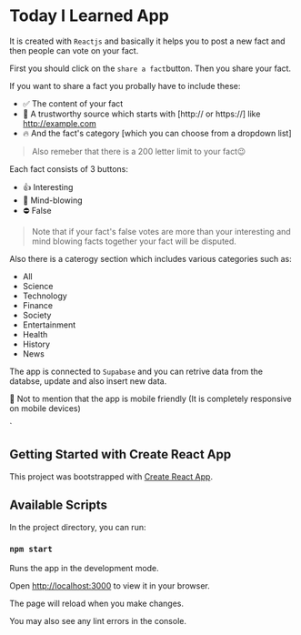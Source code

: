 # Today I Learned App

It is created with `Reactjs` and basically it helps you to post a new fact and then people can vote on your fact.

First you should click on the `share a fact`button. Then you share your fact.

If you want to share a fact you probally have to include these:

- ✅ The content of your fact
- 🚀 A trustworthy source which starts with [http:// or https://] like http://example.com
- 🔥 And the fact's category [which you can choose from a dropdown list]

> Also remeber that there is a 200 letter limit to your fact😉

Each fact consists of 3 buttons:

- 👍 Interesting
- 🤯 Mind-blowing
- ⛔ False

> Note that if your fact's false votes are more than your interesting and mind blowing facts together your fact will be disputed.

Also there is a caterogy section which includes various categories such as:

- All
- Science
- Technology
- Finance
- Society
- Entertainment
- Health
- History
- News

The app is connected to `Supabase` and you can retrive data from the databse, update and also insert new data.

🔹 Not to mention that the app is mobile friendly (It is completely responsive on mobile devices)

`

## Getting Started with Create React App

This project was bootstrapped with [Create React App](https://github.com/facebook/create-react-app).

## Available Scripts

In the project directory, you can run:

### `npm start`

Runs the app in the development mode.

Open [http://localhost:3000](http://localhost:3000) to view it in your browser.

The page will reload when you make changes.

You may also see any lint errors in the console.
